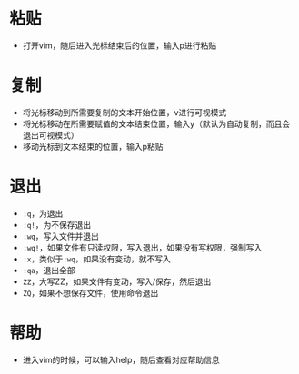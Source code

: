 # 粘贴

- 打开vim，随后进入光标结束后的位置，输入p进行粘贴

# 复制

- 将光标移动到所需要复制的文本开始位置，v进行可视模式
- 将光标移动在所需要赋值的文本结束位置，输入y（默认为自动复制，而且会退出可视模式）
- 移动光标到文本结束的位置，输入p粘贴

# 退出

- ``:q``，为退出
- ``:q!``，为不保存退出
- ``:wq``，写入文件并退出
- ``:wq!``，如果文件有只读权限，写入退出，如果没有写权限，强制写入
- ``:x``，类似于`:wq`，如果没有变动，就不写入
- `:qa`，退出全部
- `ZZ`，大写ZZ，如果文件有变动，写入/保存，然后退出
- `ZQ`，如果不想保存文件，使用命令退出

# 帮助

- 进入vim的时候，可以输入help，随后查看对应帮助信息